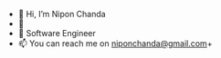- 👋 Hi, I’m Nipon Chanda 
- 👀 
- 🌱 Software Engineer
- 📫 You can reach me on  niponchanda@gmail.com+

<!---
niponchanda/niponchanda is a ✨ special ✨ repository because its `README.md` (this file) appears on your GitHub profile.
You can click the Preview link to take a look at your changes.
--->
